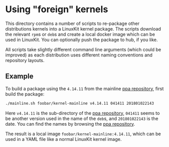 # Using "foreign" kernels

This directory contains a number of scripts to re-package other
distributions kernels into a LinuxKit kernel package. The scripts
download the relevant `rpm`s or `deb`s and create a local docker image
which can be used in LinuxKit. You can optionally push the package to
hub, if you like.

All scripts take slightly different command line arguments (which
could be improved) as each distribution uses different naming
conventions and repository layouts.

## Example

To build a package using the `4.14.11` from the mainline [ppa
repository](http://kernel.ubuntu.com/~kernel-ppa/mainline), first
build the package:

```sh
./mainline.sh foobar/kernel-mainline v4.14.11 041411 201801022143
```

Here `v4.14.11` is the sub-directory of the [ppa
repository](http://kernel.ubuntu.com/~kernel-ppa/mainline), `041411`
seems to be another version used in the name of the `deb`s, and
`201801022143` is the date. You can find the names by browsing the
[ppa repository](http://kernel.ubuntu.com/~kernel-ppa/mainline).


The result is a local image `foobar/kernel-mainline:4.14.11`, which
can be used in a YAML file like a normal LinuxKit kernel image.
